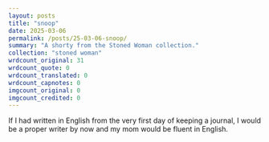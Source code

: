 ```yaml
---
layout: posts
title: "snoop"
date: 2025-03-06
permalink: /posts/25-03-06-snoop/
summary: "A shorty from the Stoned Woman collection."
collection: "stoned woman"
wrdcount_original: 31
wrdcount_quote: 0
wrdcount_translated: 0
wrdcount_capnotes: 0
imgcount_original: 0
imgcount_credited: 0
---
```

If I had written in English from the very first day of keeping a journal, I would be a proper writer by now and my mom would be fluent in English.
